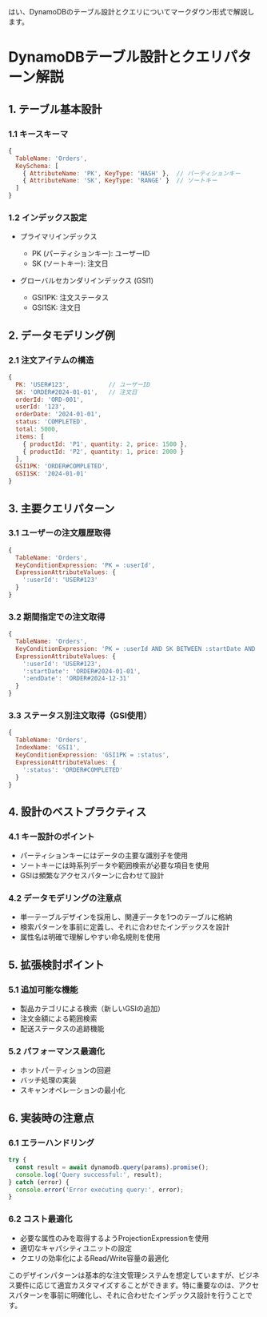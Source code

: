 はい、DynamoDBのテーブル設計とクエリについてマークダウン形式で解説します。

# DynamoDBテーブル設計とクエリパターン解説

## 1. テーブル基本設計

### 1.1 キースキーマ
```javascript
{
  TableName: 'Orders',
  KeySchema: [
    { AttributeName: 'PK', KeyType: 'HASH' },  // パーティションキー
    { AttributeName: 'SK', KeyType: 'RANGE' }  // ソートキー
  ]
}
```

### 1.2 インデックス設定
* プライマリインデックス
  - PK (パーティションキー): ユーザーID
  - SK (ソートキー): 注文日

* グローバルセカンダリインデックス (GSI1)
  - GSI1PK: 注文ステータス
  - GSI1SK: 注文日

## 2. データモデリング例

### 2.1 注文アイテムの構造
```javascript
{
  PK: 'USER#123',           // ユーザーID
  SK: 'ORDER#2024-01-01',   // 注文日
  orderId: 'ORD-001',
  userId: '123',
  orderDate: '2024-01-01',
  status: 'COMPLETED',
  total: 5000,
  items: [
    { productId: 'P1', quantity: 2, price: 1500 },
    { productId: 'P2', quantity: 1, price: 2000 }
  ],
  GSI1PK: 'ORDER#COMPLETED',
  GSI1SK: '2024-01-01'
}
```

## 3. 主要クエリパターン

### 3.1 ユーザーの注文履歴取得
```javascript
{
  TableName: 'Orders',
  KeyConditionExpression: 'PK = :userId',
  ExpressionAttributeValues: {
    ':userId': 'USER#123'
  }
}
```

### 3.2 期間指定での注文取得
```javascript
{
  TableName: 'Orders',
  KeyConditionExpression: 'PK = :userId AND SK BETWEEN :startDate AND :endDate',
  ExpressionAttributeValues: {
    ':userId': 'USER#123',
    ':startDate': 'ORDER#2024-01-01',
    ':endDate': 'ORDER#2024-12-31'
  }
}
```

### 3.3 ステータス別注文取得（GSI使用）
```javascript
{
  TableName: 'Orders',
  IndexName: 'GSI1',
  KeyConditionExpression: 'GSI1PK = :status',
  ExpressionAttributeValues: {
    ':status': 'ORDER#COMPLETED'
  }
}
```

## 4. 設計のベストプラクティス

### 4.1 キー設計のポイント
* パーティションキーにはデータの主要な識別子を使用
* ソートキーには時系列データや範囲検索が必要な項目を使用
* GSIは頻繁なアクセスパターンに合わせて設計

### 4.2 データモデリングの注意点
* 単一テーブルデザインを採用し、関連データを1つのテーブルに格納
* 検索パターンを事前に定義し、それに合わせたインデックスを設計
* 属性名は明確で理解しやすい命名規則を使用

## 5. 拡張検討ポイント

### 5.1 追加可能な機能
* 製品カテゴリによる検索（新しいGSIの追加）
* 注文金額による範囲検索
* 配送ステータスの追跡機能

### 5.2 パフォーマンス最適化
* ホットパーティションの回避
* バッチ処理の実装
* スキャンオペレーションの最小化

## 6. 実装時の注意点

### 6.1 エラーハンドリング
```javascript
try {
  const result = await dynamodb.query(params).promise();
  console.log('Query successful:', result);
} catch (error) {
  console.error('Error executing query:', error);
}
```

### 6.2 コスト最適化
* 必要な属性のみを取得するようProjectionExpressionを使用
* 適切なキャパシティユニットの設定
* クエリの効率化によるRead/Write容量の最適化

このデザインパターンは基本的な注文管理システムを想定していますが、ビジネス要件に応じて適宜カスタマイズすることができます。特に重要なのは、アクセスパターンを事前に明確化し、それに合わせたインデックス設計を行うことです。
